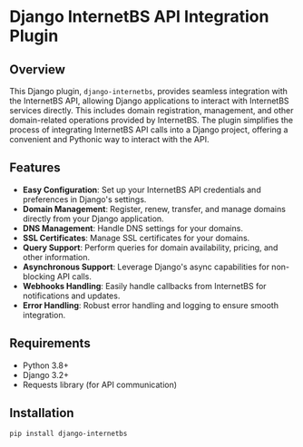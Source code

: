 # Django InternetBS API Integration Plugin

## Overview

This Django plugin, `django-internetbs`, provides seamless integration with the InternetBS API, allowing Django applications to interact with InternetBS services directly. This includes domain registration, management, and other domain-related operations provided by InternetBS. The plugin simplifies the process of integrating InternetBS API calls into a Django project, offering a convenient and Pythonic way to interact with the API.

## Features

- **Easy Configuration**: Set up your InternetBS API credentials and preferences in Django's settings.
- **Domain Management**: Register, renew, transfer, and manage domains directly from your Django application.
- **DNS Management**: Handle DNS settings for your domains.
- **SSL Certificates**: Manage SSL certificates for your domains.
- **Query Support**: Perform queries for domain availability, pricing, and other information.
- **Asynchronous Support**: Leverage Django's async capabilities for non-blocking API calls.
- **Webhooks Handling**: Easily handle callbacks from InternetBS for notifications and updates.
- **Error Handling**: Robust error handling and logging to ensure smooth integration.

## Requirements

- Python 3.8+
- Django 3.2+
- Requests library (for API communication)

## Installation

```bash
pip install django-internetbs
```

